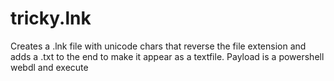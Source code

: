 # tricky.lnk
Creates a .lnk file with unicode chars that reverse the file extension and adds a .txt to the end to make it appear as a textfile.  Payload is a powershell webdl and execute
